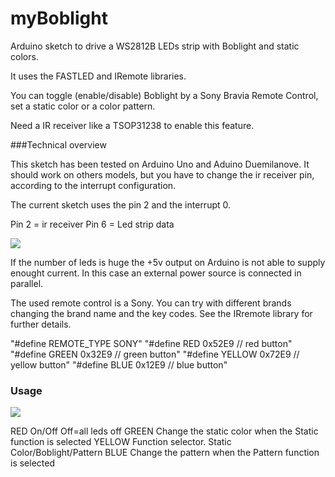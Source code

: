 # myBoblight
Arduino sketch to drive a WS2812B LEDs strip with Boblight and static colors.

It uses the FASTLED and IRemote libraries.

You can toggle (enable/disable) Boblight by a Sony Bravia Remote Control, set a static color or a color pattern.

Need a IR receiver like a TSOP31238 to enable this feature.

###Technical overview

This sketch has been tested on Arduino Uno and Aduino Duemilanove. 
It should work on others models, but you have to change the ir receiver pin, according to the interrupt configuration.

The current sketch uses the pin 2 and the interrupt 0.

Pin 2 = ir receiver
Pin 6 = Led strip data

![]({{site.baseurl}}//myBoblightIr3.png)

If the number of leds is huge the +5v output on Arduino is not able to supply enought current. In this case an external power source is connected in parallel.

The used remote control is a Sony. You can try with different brands changing the brand name and the key codes. See the IRremote library for further details.

"#define REMOTE_TYPE	SONY"
"#define RED     		0x52E9 // red button"
"#define GREEN   		0x32E9 // green button"
"#define YELLOW  		0x72E9 // yellow button"
"#define BLUE    		0x12E9 // blue button"

### Usage

![]({{site.baseurl}}//remotecontrol.png)

RED 	On/Off  Off=all leds off
GREEN	Change the static color when the Static function is selected
YELLOW	Function selector. Static Color/Boblight/Pattern 
BLUE	Change the pattern when the Pattern function is selected


